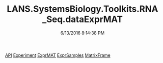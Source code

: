 ﻿---
title: LANS.SystemsBiology.Toolkits.RNA_Seq.dataExprMAT
date: 6/13/2016 8:14:38 PM
---

[API](T-LANS.SystemsBiology.Toolkits.RNA_Seq.dataExprMAT.API.html)
[Experiment](T-LANS.SystemsBiology.Toolkits.RNA_Seq.dataExprMAT.Experiment.html)
[ExprMAT](T-LANS.SystemsBiology.Toolkits.RNA_Seq.dataExprMAT.ExprMAT.html)
[ExprSamples](T-LANS.SystemsBiology.Toolkits.RNA_Seq.dataExprMAT.ExprSamples.html)
[MatrixFrame](T-LANS.SystemsBiology.Toolkits.RNA_Seq.dataExprMAT.MatrixFrame.html)
